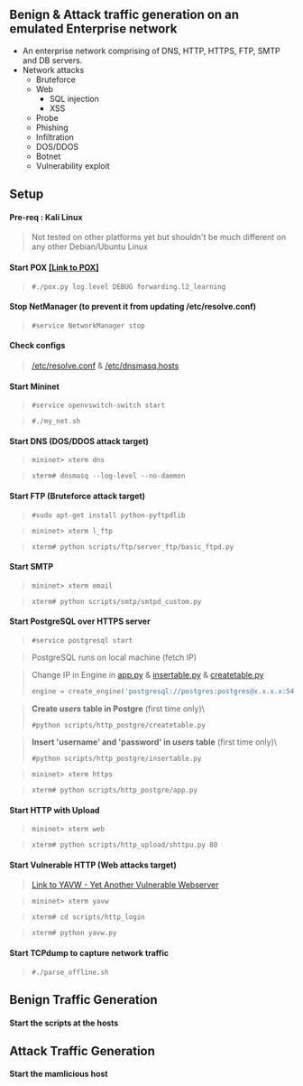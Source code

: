 ## Benign & Attack traffic generation on an emulated Enterprise network
* An enterprise network comprising of DNS, HTTP, HTTPS, FTP, SMTP and DB servers.
* Network attacks
  * Bruteforce
  * Web
    * SQL injection
    * XSS
  * Probe
  * Phishing
  * Infiltration
  * DOS/DDOS
  * Botnet
  * Vulnerability exploit
  
## Setup

#### Pre-req : Kali Linux
> Not tested on other platforms yet but shouldn't be much different on any other Debian/Ubuntu Linux

#### Start POX [[Link to POX]](https://github.com/noxrepo/pox "POX Repo")
> ```console
> #./pox.py log.level DEBUG forwarding.l2_learning
> ```

#### Stop NetManager (to prevent it from updating /etc/resolve.conf)
> ```console
> #service NetworkManager stop
> ```

#### Check configs
> [/etc/resolve.conf](/resolve.conf) & [/etc/dnsmasq.hosts](/dnsmasq.hosts)

#### Start Mininet
> ```console
> #service openvswitch-switch start
> ```

> ```console
> #./my_net.sh
> ```

#### Start DNS (DOS/DDOS attack target)
> ```console
> mininet> xterm dns
> ```

> ```console
> xterm# dnsmasq --log-level --no-daemon
> ```

#### Start FTP (Bruteforce attack target)
> ```console
> #sudo apt-get install python-pyftpdlib
> ```

> ```console
> mininet> xterm l_ftp
> ```

> ```console
> xterm# python scripts/ftp/server_ftp/basic_ftpd.py
> ```

#### Start SMTP
> ```console
> mininet> xterm email
> ```

> ```console
> xterm# python scripts/smtp/smtpd_custom.py
> ```

#### Start PostgreSQL over HTTPS server
> ```console
> #service postgresql start
> ```

> PostgreSQL runs on local machine (fetch IP)

> Change IP in Engine in [app.py](scripts/http_postgre/app.py) & [insertable.py](/scripts/http_postgre/insertable.py) & [createtable.py](scripts/http_postgre/createtable.py)
> ```python
> engine = create_engine('postgresql://postgres:postgres@x.x.x.x:5432/test', echo=True)
> ```

> **Create *users* table in Postgre** (first time only)\
> ```console
> #python scripts/http_postgre/createtable.py
> ```

> **Insert 'username' and 'password' in *users* table** (first time only)\
> ```console
> #python scripts/http_postgre/insertable.py
> ```

> ```console
> mininet> xterm https
> ```

> ```console
> xterm# python scripts/http_postgre/app.py
> ```

#### Start HTTP with Upload
> ```console
> mininet> xterm web
> ```

> ```console
> xterm# python scripts/http_upload/shttpu.py 80
> ```

#### Start Vulnerable HTTP (Web attacks target)
> [Link to YAVW - Yet Another Vulnerable Webserver](https://github.com/noleti/yavw)

> ```console
> mininet> xterm yavw
> ```

> ```console
> xterm# cd scripts/http_login
> ```

> ```console
> xterm# python yavw.py
> ```

#### Start TCPdump to capture network traffic
> ```console
> #./parse_offline.sh
> ```

## Benign Traffic Generation
#### Start the scripts at the hosts

## Attack Traffic Generation
#### Start the mamlicious host

